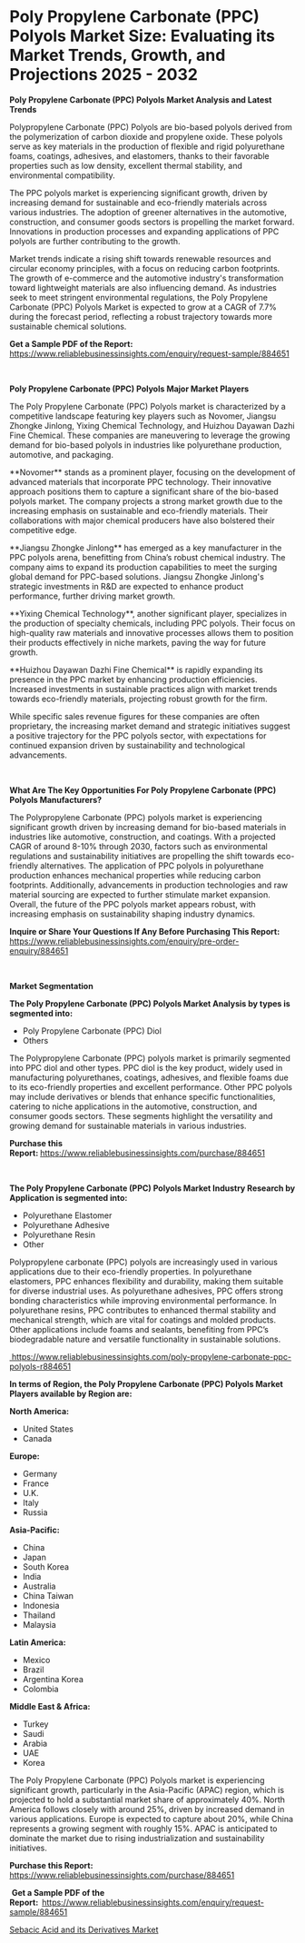 <p><h1>Poly Propylene Carbonate (PPC) Polyols Market Size: Evaluating its Market Trends, Growth, and Projections 2025 - 2032</h1></p><p><strong>Poly Propylene Carbonate (PPC) Polyols Market Analysis and Latest Trends</strong></p>
<p><p>Polypropylene Carbonate (PPC) Polyols are bio-based polyols derived from the polymerization of carbon dioxide and propylene oxide. These polyols serve as key materials in the production of flexible and rigid polyurethane foams, coatings, adhesives, and elastomers, thanks to their favorable properties such as low density, excellent thermal stability, and environmental compatibility.</p><p>The PPC polyols market is experiencing significant growth, driven by increasing demand for sustainable and eco-friendly materials across various industries. The adoption of greener alternatives in the automotive, construction, and consumer goods sectors is propelling the market forward. Innovations in production processes and expanding applications of PPC polyols are further contributing to the growth.</p><p>Market trends indicate a rising shift towards renewable resources and circular economy principles, with a focus on reducing carbon footprints. The growth of e-commerce and the automotive industry's transformation toward lightweight materials are also influencing demand. As industries seek to meet stringent environmental regulations, the Poly Propylene Carbonate (PPC) Polyols Market is expected to grow at a CAGR of 7.7% during the forecast period, reflecting a robust trajectory towards more sustainable chemical solutions.</p></p>
<p><strong>Get a Sample PDF of the Report:&nbsp;</strong> <a href="https://www.reliablebusinessinsights.com/enquiry/request-sample/884651?utm_campaign=3077&utm_medium=2&utm_source=Github&utm_content=ia&utm_term=02042025&utm_id=poly-propylene-carbonate-ppc-polyols">https://www.reliablebusinessinsights.com/enquiry/request-sample/884651</a></p>
<p>&nbsp;</p>
<p><strong>Poly Propylene Carbonate (PPC) Polyols Major Market Players</strong></p>
<p><p>The Poly Propylene Carbonate (PPC) Polyols market is characterized by a competitive landscape featuring key players such as Novomer, Jiangsu Zhongke Jinlong, Yixing Chemical Technology, and Huizhou Dayawan Dazhi Fine Chemical. These companies are maneuvering to leverage the growing demand for bio-based polyols in industries like polyurethane production, automotive, and packaging.</p><p>**Novomer** stands as a prominent player, focusing on the development of advanced materials that incorporate PPC technology. Their innovative approach positions them to capture a significant share of the bio-based polyols market. The company projects a strong market growth due to the increasing emphasis on sustainable and eco-friendly materials. Their collaborations with major chemical producers have also bolstered their competitive edge.</p><p>**Jiangsu Zhongke Jinlong** has emerged as a key manufacturer in the PPC polyols arena, benefitting from China’s robust chemical industry. The company aims to expand its production capabilities to meet the surging global demand for PPC-based solutions. Jiangsu Zhongke Jinlong's strategic investments in R&D are expected to enhance product performance, further driving market growth.</p><p>**Yixing Chemical Technology**, another significant player, specializes in the production of specialty chemicals, including PPC polyols. Their focus on high-quality raw materials and innovative processes allows them to position their products effectively in niche markets, paving the way for future growth.</p><p>**Huizhou Dayawan Dazhi Fine Chemical** is rapidly expanding its presence in the PPC market by enhancing production efficiencies. Increased investments in sustainable practices align with market trends towards eco-friendly materials, projecting robust growth for the firm.</p><p>While specific sales revenue figures for these companies are often proprietary, the increasing market demand and strategic initiatives suggest a positive trajectory for the PPC polyols sector, with expectations for continued expansion driven by sustainability and technological advancements.</p></p>
<p>&nbsp;</p>
<p><strong>What Are The Key Opportunities For Poly Propylene Carbonate (PPC) Polyols Manufacturers?</strong></p>
<p><p>The Polypropylene Carbonate (PPC) polyols market is experiencing significant growth driven by increasing demand for bio-based materials in industries like automotive, construction, and coatings. With a projected CAGR of around 8-10% through 2030, factors such as environmental regulations and sustainability initiatives are propelling the shift towards eco-friendly alternatives. The application of PPC polyols in polyurethane production enhances mechanical properties while reducing carbon footprints. Additionally, advancements in production technologies and raw material sourcing are expected to further stimulate market expansion. Overall, the future of the PPC polyols market appears robust, with increasing emphasis on sustainability shaping industry dynamics.</p></p>
<p><strong>Inquire or Share Your Questions If Any Before Purchasing This Report:</strong> <a href="https://www.reliablebusinessinsights.com/enquiry/pre-order-enquiry/884651?utm_campaign=3077&utm_medium=2&utm_source=Github&utm_content=ia&utm_term=02042025&utm_id=poly-propylene-carbonate-ppc-polyols">https://www.reliablebusinessinsights.com/enquiry/pre-order-enquiry/884651</a></p>
<p>&nbsp;</p>
<p><strong>Market Segmentation</strong></p>
<p><strong>The Poly Propylene Carbonate (PPC) Polyols Market Analysis by types is segmented into:</strong></p>
<p><ul><li>Poly Propylene Carbonate (PPC) Diol</li><li>Others</li></ul></p>
<p><p>The Polypropylene Carbonate (PPC) polyols market is primarily segmented into PPC diol and other types. PPC diol is the key product, widely used in manufacturing polyurethanes, coatings, adhesives, and flexible foams due to its eco-friendly properties and excellent performance. Other PPC polyols may include derivatives or blends that enhance specific functionalities, catering to niche applications in the automotive, construction, and consumer goods sectors. These segments highlight the versatility and growing demand for sustainable materials in various industries.</p></p>
<p><strong>Purchase this Report:&nbsp;</strong><a href="https://www.reliablebusinessinsights.com/purchase/884651?utm_campaign=3077&utm_medium=2&utm_source=Github&utm_content=ia&utm_term=02042025&utm_id=poly-propylene-carbonate-ppc-polyols">https://www.reliablebusinessinsights.com/purchase/884651</a></p>
<p>&nbsp;</p>
<p><strong>The Poly Propylene Carbonate (PPC) Polyols Market Industry Research by Application is segmented into:</strong></p>
<p><ul><li>Polyurethane Elastomer</li><li>Polyurethane Adhesive</li><li>Polyurethane Resin</li><li>Other</li></ul></p>
<p><p>Polypropylene carbonate (PPC) polyols are increasingly used in various applications due to their eco-friendly properties. In polyurethane elastomers, PPC enhances flexibility and durability, making them suitable for diverse industrial uses. As polyurethane adhesives, PPC offers strong bonding characteristics while improving environmental performance. In polyurethane resins, PPC contributes to enhanced thermal stability and mechanical strength, which are vital for coatings and molded products. Other applications include foams and sealants, benefiting from PPC’s biodegradable nature and versatile functionality in sustainable solutions.</p></p>
<p><a href="https://www.reliablebusinessinsights.com/poly-propylene-carbonate-ppc-polyols-r884651?utm_campaign=3077&utm_medium=2&utm_source=Github&utm_content=ia&utm_term=02042025&utm_id=poly-propylene-carbonate-ppc-polyols">&nbsp;https://www.reliablebusinessinsights.com/poly-propylene-carbonate-ppc-polyols-r884651</a></p>
<p><strong>In terms of Region, the Poly Propylene Carbonate (PPC) Polyols Market Players available by Region are:</strong></p>
<p>
    <p> <strong> North America: </strong>
        <ul>
            <li>United States</li>
            <li>Canada</li>
        </ul>
        </p> 
    <p> <strong> Europe: </strong>
        <ul>
            <li>Germany</li>
            <li>France</li>
            <li>U.K.</li>
            <li>Italy</li>
            <li>Russia</li>
        </ul>
        </p> 
    <p> <strong> Asia-Pacific: </strong>
        <ul>
            <li>China</li>
            <li>Japan</li>
            <li>South Korea</li>
            <li>India</li>
            <li>Australia</li>
            <li>China Taiwan</li>
            <li>Indonesia</li>
            <li>Thailand</li>
            <li>Malaysia</li>
        </ul>
        </p> 
    <p> <strong> Latin America: </strong>
        <ul>
            <li>Mexico</li>
            <li>Brazil</li>
            <li>Argentina Korea</li>
            <li>Colombia</li>
        </ul>
        </p> 
    <p> <strong> Middle East & Africa: </strong>
        <ul>
            <li>Turkey</li>
            <li>Saudi</li>
            <li>Arabia</li>
            <li>UAE</li>
            <li>Korea</li>
        </ul>
    </p>
    </p>
<p><p>The Poly Propylene Carbonate (PPC) Polyols market is experiencing significant growth, particularly in the Asia-Pacific (APAC) region, which is projected to hold a substantial market share of approximately 40%. North America follows closely with around 25%, driven by increased demand in various applications. Europe is expected to capture about 20%, while China represents a growing segment with roughly 15%. APAC is anticipated to dominate the market due to rising industrialization and sustainability initiatives.</p></p>
<p><strong>Purchase this Report: </strong><a href="https://www.reliablebusinessinsights.com/purchase/884651?utm_campaign=3077&utm_medium=2&utm_source=Github&utm_content=ia&utm_term=02042025&utm_id=poly-propylene-carbonate-ppc-polyols">https://www.reliablebusinessinsights.com/purchase/884651</a></p>
<p>&nbsp;<strong>Get a Sample PDF of the Report:&nbsp;&nbsp;</strong><a href="https://www.reliablebusinessinsights.com/enquiry/request-sample/884651?utm_campaign=3077&utm_medium=2&utm_source=Github&utm_content=ia&utm_term=02042025&utm_id=poly-propylene-carbonate-ppc-polyols">https://www.reliablebusinessinsights.com/enquiry/request-sample/884651</a></p>
<p><strong></strong></p>
<p><p><a href="https://github.com/tashipmhuiri/Market-Research-Report-List-1/blob/main/sebacic-acid-and-its-derivatives-market.md?utm_campaign=3077&utm_medium=2&utm_source=Github&utm_content=ia&utm_term=02042025&utm_id=poly-propylene-carbonate-ppc-polyols">Sebacic Acid and its Derivatives Market</a></p></p>
